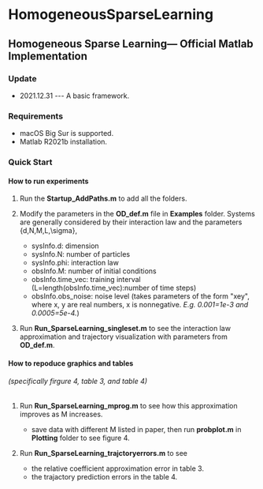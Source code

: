 # HomogeneousSparseLearning

## Homogeneous Sparse Learning&mdash; Official Matlab Implementation

### Update

- 2021.12.31 ---  A basic framework.

### Requirements

* macOS Big Sur is supported. 
* Matlab R2021b installation. 

### Quick Start

#### How to run experiments 

1. Run the **Startup_AddPaths.m** to add all the folders.

2. Modify the parameters in the **OD_def.m** file in **Examples** folder.
   Systems are generally considered by their interaction law and the parameters {d,N,M,L,\sigma}, 
      * sysInfo.d:            dimension
      * sysInfo.N:            number of particles
      * sysInfo.phi:          interaction law
      * obsInfo.M:            number of initial conditions
      * obsInfo.time_vec:     training interval (L=length(obsInfo.time_vec):number of time steps)
      * obsInfo.obs_noise:    noise level (takes parameters of the form "xey", where x, y are real numbers, x is nonnegative.  *E.g. 0.001=1e-3 and 0.0005=5e-4.*)
   
3. Run **Run_SparseLearning_singleset.m** to see the interaction law approximation and trajectory visualization with parameters from **OD_def.m**.

#### How to repoduce graphics and tables
###### (specifically firgure 4, table 3, and table 4)

1. Run **Run_SparseLearning_mprog.m** to see how this approximation improves as M increases.
      * save data with different M listed in paper, then run **probplot.m** in **Plotting** folder to see figure 4.

2. Run **Run_SparseLearning_trajctoryerrors.m** to see 
      * the relative coefficient approximation error in table 3.
      * the trajactory prediction errors in the table 4. 

